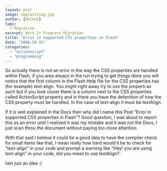 ```yaml
---
layout: post
image: img/writing.jpg
author: [Helmut]
tags:
  - Migration
excerpt: Work In Progress Migration
title: "Error in supported CSS properties in Flash"
date: "2006-10-31"
categories: 
  - "actionscript"
  - "programming"
---
```


So actually there is not an error in the way the CSS properties are handled within Flash, if you area always in the run trying to get things done you will notice that the first column in the Flash Help file for the CSS properties has (for example) text-align. You might right away try to use the properti as such but if you look closer there is a column next to the CSS properties called ActionScript property and in there you have the defenition of how the CSS property must be handled. In the case of text-align it must be textAlign.

If it is well explained in the Docs then why did I name this Post "Error in supported CSS properties in Flash"? Good question, I was about to report this as an error until I realized it was my mistake and it was not the Docs, I just scan throu the document without paying too close attention.

With that said I believe it could be a good idea to have the compiler check for small items like that, I mean really how hard would it be to check for "text-align" in your code and prompt a warning like "Hey! you are using text-align" in your code, did you mean to use textAlign?.

heh just an idea :)
